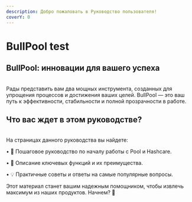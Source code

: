 ```yaml
---
description: Добро пожаловать в Руководство пользователя!
coverY: 0
---
```


# BullPool test

## BullPool: инновации для вашего успеха

\
Рады представить вам два мощных инструмента, созданных для упрощения процессов и достижения ваших целей. BullPool — это ваш путь к эффективности, стабильности и полной прозрачности в работе.

## Что вас ждет в этом руководстве?

\
На страницах данного руководства вы найдете:

• 🔧 Пошаговое руководство по началу работы с Pool и Hashcare.

• 🌟 Описание ключевых функций и их преимущества.

• 💡 Практичные советы и ответы на самые популярные вопросы.

Этот материал станет вашим надежным помощником, чтобы извлечь максимум из наших продуктов. Начнем? 🚀

